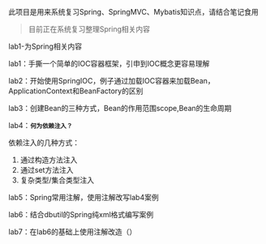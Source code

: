 此项目是用来系统复习Spring、SpringMVC、Mybatis知识点，请结合笔记食用

>目前正在系统复习整理Spring相关内容

lab1-为Spring相关内容

lab1：手撕一个简单的IOC容器框架，引申到IOC概念更容易理解

lab2：开始使用SpringIOC，例子通过加载IOC容器来加载Bean，ApplicationContext和BeanFactory的区别

lab3：创建Bean的三种方式，Bean的作用范围scope,Bean的生命周期

lab4：**`何为依赖注入？`** 

依赖注入的几种方式：
1. 通过构造方法注入
2. 通过set方法注入
3. 复杂类型/集合类型注入

lab5：Spring常用注解，使用注解改写lab4案例

lab6：结合dbutil的Spring纯xml格式编写案例

lab7：在lab6的基础上使用注解改造（）



